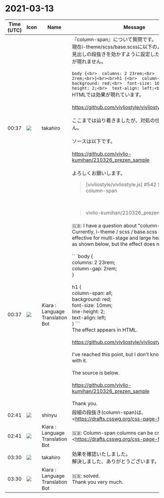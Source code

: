 # 2021-03-13

|Time (UTC)|Icon|Name|Message|
|---|---|---|---|
|00:37|![](https://avatars.slack-edge.com/2021-03-07/1843534807857_00f7c5a10c2fdc7b710d_72.jpg)|takahiro|『column-span』について質問です。<br>現在i-theme/scss/base.scssに以下のように多段組、大見出しの段抜きを効かすように設定したのですが、効果が現れません。<br><br>```body {<br>  columns: 2 23rem;<br>  column-gap: 2rem;<br>}<br><br>h1 {<br>  column-span: all;<br>  background: red;<br>  font-size: 10mm;<br>  line-height: 2;<br>  text-align: left;<br>}```<br>HTMLでは効果が現れています。<br><br><https://github.com/vivliostyle/vivliostyle.js/issues/542><br><br>ここまでは辿り着きましたが、対処の仕方が分かりません。<br><br>ソースは以下です。<br><br><https://github.com/vivlio-kumihan/210326_prezen_sample><br><br>よろしくお願いします。<br><blockquote>[vivliostyle/vivliostyle.js] #542 Support column-span</blockquote><br><blockquote>vivlio-kumihan/210326_prezen_sample</blockquote>|
|00:37|![](https://avatars.slack-edge.com/2021-03-01/1807880975282_5c8ad89e782096649baa_72.png)|Kiara : Language Translation Bot|🇬🇧: I have a question about "column-span".<br>Currently, i-theme / scss / base.scss is set to be effective for multi-stage and large heading step-out as shown below, but the effect does not appear.<br><br>`` `body {<br>  columns: 2 23rem;<br>  column-gap: 2rem;<br>}<br><br>h1 {<br>  column-span: all;<br>  background: red;<br>  font-size: 10mm;<br>  line-height: 2;<br>  text-align: left;<br>} ```<br>The effect appears in HTML.<br><br><https://github.com/vivliostyle/vivliostyle.js/issues/542><br><br>I've reached this point, but I don't know how to deal with it.<br><br>The source is below.<br><br><https://github.com/vivlio-kumihan/210326_prezen_sample><br><br>Thank you.|
|02:41|![](https://avatars.slack-edge.com/2018-04-27/354445776386_e258f5ed5ba887b08668_72.jpg)|shinyu|段組の段抜き(column-span)は、<https://drafts.csswg.org/css-page-floats/|page float> を使うと可能です。<br><br>段抜きにしたい要素（h1 や h2）に次の指定を追加してみてください:<br>```  float-reference: page;<br>  float: top;<pre>次の指定でも同様です:</pre>  float-reference: column;<br>  float: top;<br>  column-span: all;```<br>|
|02:41|![](https://avatars.slack-edge.com/2021-03-01/1807880975282_5c8ad89e782096649baa_72.png)|Kiara : Language Translation Bot|🇬🇧: Column-span columns can be created using <https://drafts.csswg.org/css-page-floats/|page float>.<br><br>Try adding the following specification to the element you want to step out (h1 or h2):<br>`` `float-reference: page;<br>  float: top; ```<br>The same is true for the following specifications:<br>`` `float-reference: column;<br>  float: top;<br>  column-span: all; ```<br>|
|03:30|![](https://avatars.slack-edge.com/2021-03-07/1843534807857_00f7c5a10c2fdc7b710d_72.jpg)|takahiro|効果を確認いたしました。<br>解決しました、ありがとうございます。|
|03:30|![](https://avatars.slack-edge.com/2021-03-01/1807880975282_5c8ad89e782096649baa_72.png)|Kiara : Language Translation Bot|🇬🇧: solved.<br>Thank you very much.|
